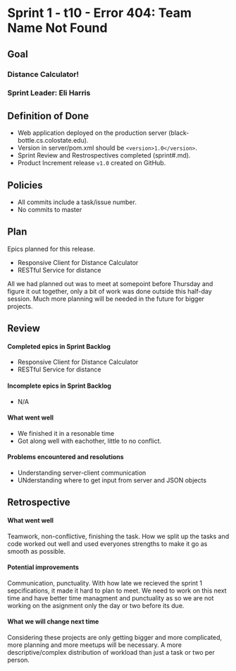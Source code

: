# Sprint 1 - t10 - Error 404: Team Name Not Found

## Goal

### Distance Calculator!
### Sprint Leader: Eli Harris 

## Definition of Done

* Web application deployed on the production server (black-bottle.cs.colostate.edu).
* Version in server/pom.xml should be `<version>1.0</version>`.
* Sprint Review and Restrospectives completed (sprint#.md).
* Product Increment release `v1.0` created on GitHub.

## Policies

* All commits include a task/issue number.
* No commits to master

## Plan

Epics planned for this release.

* Responsive Client for Distance Calculator 
* RESTful Service for distance 

All we had planned out was to meet at somepoint before Thursday and figure it out together, only a bit of work was done outside this half-day session. Much more planning will be needed in the future for bigger projects. 

## Review

#### Completed epics in Sprint Backlog 
* Responsive Client for Distance Calculator 
* RESTful Service for distance 

#### Incomplete epics in Sprint Backlog 
* N/A

#### What went well
* We finished it in a resonable time 
* Got along well with eachother, little to no conflict. 

#### Problems encountered and resolutions
* Understanding server-client communication 
* UNderstanding where to get input from server and JSON objects 

## Retrospective

#### What went well
Teamwork, non-conflictive, finishing the task. How we split up the tasks and code worked out well and used everyones strengths to make it go as smooth as possible. 

#### Potential improvements
Communication, punctuality. With how late we recieved the sprint 1 sepcifications, it made it hard to plan to meet. We need to work on this next time and have better time managment and punctuality as so we are not working on the asignment only the day or two before its due. 

#### What we will change next time
Considering these projects are only getting bigger and more complicated, more planning and more meetups will be necessary. A more descriptive/complex distribution of workload than just a task or two per person.  
